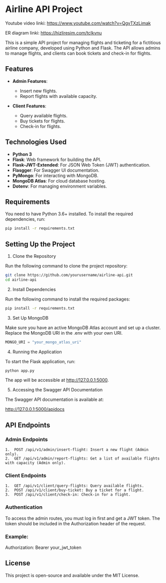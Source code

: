# Airline API Project

Youtube video linki: https://www.youtube.com/watch?v=QgvTXzLimak

ER diagram linki: https://hizliresim.com/tclkvnu


This is a simple API project for managing flights and ticketing for a fictitious airline company, developed using Python and Flask. The API allows admins to manage flights, and clients can book tickets and check-in for flights.

## Features
- **Admin Features**:
  - Insert new flights.
  - Report flights with available capacity.
  
- **Client Features**:
  - Query available flights.
  - Buy tickets for flights.
  - Check-in for flights.

## Technologies Used
- **Python 3**
- **Flask**: Web framework for building the API.
- **Flask-JWT-Extended**: For JSON Web Token (JWT) authentication.
- **Flasgger**: For Swagger UI documentation.
- **PyMongo**: For interacting with MongoDB.
- **MongoDB Atlas**: For cloud database hosting.
- **Dotenv**: For managing environment variables.

## Requirements
You need to have Python 3.6+ installed. To install the required dependencies, run:

```bash
pip install -r requirements.txt
```

## Setting Up the Project

1. Clone the Repository

Run the following command to clone the project repository:

```bash
git clone https://github.com/yourusername/airline-api.git
cd airline-api
```

2. Install Dependencies

Run the following command to install the required packages:

```bash
pip install -r requirements.txt
```

3. Set Up MongoDB

Make sure you have an active MongoDB Atlas account and set up a cluster. Replace the MongoDB URI in the .env with your own URI.

```python
MONGO_URI = "your_mongo_atlas_uri"
```

4. Running the Application

To start the Flask application, run:

```bash
python app.py

```
The app will be accessible at http://127.0.0.1:5000.

5. Accessing the Swagger API Documentation

The Swagger API documentation is available at:

http://127.0.0.1:5000/apidocs

## API Endpoints

### Admin Endpoints

	1.	POST /api/v1/admin/insert-flight: Insert a new flight (Admin only).
	2.	GET /api/v1/admin/report-flights: Get a list of available flights with capacity (Admin only).

### Client Endpoints

	1.	GET /api/v1/client/query-flights: Query available flights.
	2.	POST /api/v1/client/buy-ticket: Buy a ticket for a flight.
	3.	POST /api/v1/client/check-in: Check-in for a flight.

### Authentication

To access the admin routes, you must log in first and get a JWT token. The token should be included in the Authorization header of the request.

### Example:

Authorization: Bearer your_jwt_token

## License

This project is open-source and available under the MIT License.

